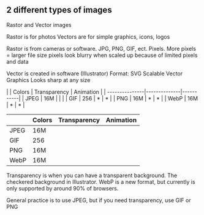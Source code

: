 
2 different types of images
----------------------------

Rastor and Vector images

Rastor is for photos
Vectors are for simple graphics, icons, logos

Rastor is from cameras or software.  JPG, PNG, GIF, ect.  Pixels.  More pixels = larger file size
pixels look blurry when scaled up because of limited pixels and data

Vector is created in software (Illustrator)
Format: SVG  Scalable Vector Graphics
Looks sharp at any size

|       | Colors | Transparency | Animation |
| ---------------|--------------|-----------|
| JPEG  |  16M   |              |           |
| GIF   |  256   |       *      |     *     |
| PNG   |  16M   |       *      |     *     |
| WebP  |  16M   |       *      |     *     |



|      | Colors | Transparency | Animation |  
|------|--------|--------------|-----------|
| JPEG |  16M  |              |  | 
| GIF | 256 |  |  |  |
| PNG | 16M |  |  |  |
| WebP | 16M |||

Transparency is when you can have a transparent background.  The checkered background in Illustrator.
WebP is a new format, but currently is only supported by around 90% of browsers.

General practice is to use JPEG, but if you need transparency, use GIF or PNG
